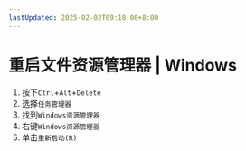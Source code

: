 ```yaml
---
lastUpdated: 2025-02-02T09:18:00+8:00
---
```


# 重启文件资源管理器 | Windows

1. 按下```Ctrl```+```Alt```+```Delete```
2. 选择```任务管理器```
3. 找到```Windows资源管理器```
4. 右键```Windows资源管理器```
5. 单击```重新启动(R)```
